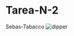# Tarea-N-2
Sebas-Tabacco
![dipper](https://github.com/user-attachments/assets/843cde3f-30cc-43ba-b562-37a37b07f46d)
